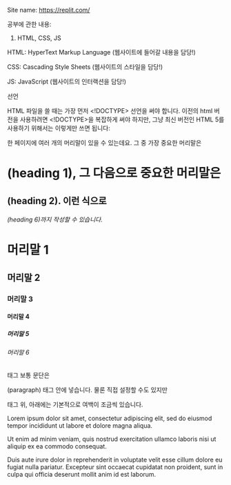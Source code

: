 Site name: https://replit.com/

공부에 관한 내용:
1. HTML, CSS, JS

HTML: HyperText Markup Language
(웹사이트에 들어갈 내용을 담당!)

CSS: Cascading Style Sheets
(웹사이트의 스타일을 담당!)

JS: JavaScript
(웹사이트의 인터랙션을 담당!)

<!DOCTYPE> 선언
HTML 파일을 쓸 때는 가장 먼저 <!DOCTYPE> 선언을 써야 합니다. 이전의 html 버전을 사용하려면 <!DOCTYPE>을 복잡하게 써야 하지만, 그냥 최신 버전인 HTML 5를 사용하기 위해서는 이렇게만 쓰면 됩니다:

<!DOCTYPE html>


<title> 태그
페이지의 제목은 <title> 태그에 써주면 됩니다. 브라우저의 탭이나 방문 기록에 나와 있는 바로 그 제목이 이 곳에 들어갑니다.
  
<title>My First Website</title>


한 페이지에 여러 개의 머리말이 있을 수 있는데요. 그 중 가장 중요한 머리말은 <h1>(heading 1), 그 다음으로 중요한 머리말은 <h2>(heading 2). 이런 식으로 <h6>(heading 6)까지 작성할 수 있습니다.
  
<h1>머리말 1</h1>
<h2>머리말 2</h2>
<h3>머리말 3</h3>
<h4>머리말 4</h4>
<h5>머리말 5</h5>
<h6>머리말 6</h6>


<p> 태그
보통 문단은 <p>(paragraph) 태그 안에 넣습니다. 물론 직접 설정할 수도 있지만 <p> 태그 위, 아래에는 기본적으로 여백이 조금씩 있습니다.

<p>Lorem ipsum dolor sit amet, consectetur adipiscing elit, sed do eiusmod tempor incididunt ut labore et dolore magna aliqua.</p>
<p>Ut enim ad minim veniam, quis nostrud exercitation ullamco laboris nisi ut aliquip ex ea commodo consequat.</p>
<p>Duis aute irure dolor in reprehenderit in voluptate velit esse cillum dolore eu fugiat nulla pariatur. Excepteur sint occaecat cupidatat non proident, sunt in culpa qui officia deserunt mollit anim id est laborum.</p>

